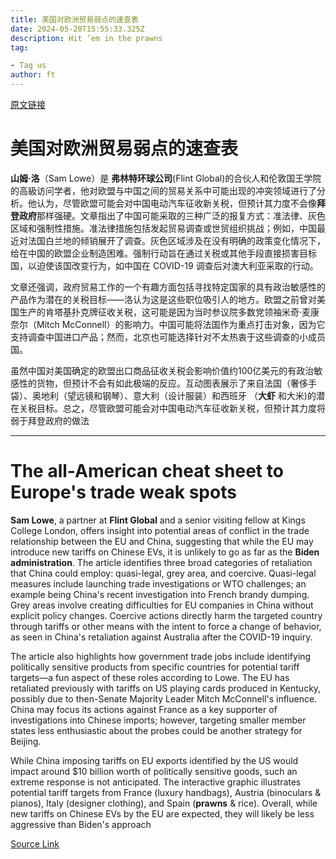 ```yaml
---
title: 美国对欧洲贸易弱点的速查表
date: 2024-05-20T15:55:33.325Z
description: Hit ’em in the prawns
tag: 

- Tag us
author: ft
---
```


[原文链接](https://ft.com/content/1857e8dc-e265-48f9-9b41-679081681fb2)

# 美国对欧洲贸易弱点的速查表 

**山姆·洛**（Sam Lowe）是 **弗林特环球公司**(Flint Global)的合伙人和伦敦国王学院的高級访问学者，他对欧盟与中国之间的贸易关系中可能出现的冲突领域进行了分析。他认为，尽管欧盟可能会对中国电动汽车征收新关税，但预计其力度不会像**拜登政府**那样强硬。文章指出了中国可能采取的三种广泛的报复方式：准法律、灰色区域和强制性措施。准法律措施包括发起贸易调查或世贸组织挑战；例如，中国最近对法国白兰地的倾销展开了调查。灰色区域涉及在没有明确的政策变化情况下，给在中国的欧盟企业制造困难。强制行动旨在通过关税或其他手段直接损害目标国，以迫使该国改变行为，如中国在 COVID-19 调查后对澳大利亚采取的行动。

文章还强调，政府贸易工作的一个有趣方面包括寻找特定国家的具有政治敏感性的产品作为潜在的关税目标——洛认为这是这些职位吸引人的地方。欧盟之前曾对美国生产的肯塔基扑克牌征收关税，这可能是因为当时参议院多数党领袖米奇·麦康奈尔（Mitch McConnell）的影响力。中国可能将法国作为重点打击对象，因为它支持调查中国进口产品；然而，北京也可能选择针对不太热衷于这些调查的小成员国。

虽然中国对美国确定的欧盟出口商品征收关税会影响价值约100亿美元的有政治敏感性的货物，但预计不会有如此极端的反应。互动图表展示了来自法国（奢侈手袋）、奥地利（望远镜和钢琴）、意大利（设计服装）和西班牙 （**大虾** 和大米)的潜在关税目标。总之，尽管欧盟可能会对中国电动汽车征收新关税，但预计其力度将弱于拜登政府的做法

---

# The all-American cheat sheet to Europe's trade weak spots 

**Sam Lowe**, a partner at **Flint Global** and a senior visiting fellow at Kings College London, offers insight into potential areas of conflict in the trade relationship between the EU and China, suggesting that while the EU may introduce new tariffs on Chinese EVs, it is unlikely to go as far as the **Biden administration**. The article identifies three broad categories of retaliation that China could employ: quasi-legal, grey area, and coercive. Quasi-legal measures include launching trade investigations or WTO challenges; an example being China's recent investigation into French brandy dumping. Grey areas involve creating difficulties for EU companies in China without explicit policy changes. Coercive actions directly harm the targeted country through tariffs or other means with the intent to force a change of behavior, as seen in China's retaliation against Australia after the COVID-19 inquiry. 

The article also highlights how government trade jobs include identifying politically sensitive products from specific countries for potential tariff targets—a fun aspect of these roles according to Lowe. The EU has retaliated previously with tariffs on US playing cards produced in Kentucky, possibly due to then-Senate Majority Leader Mitch McConnell's influence. China may focus its actions against France as a key supporter of investigations into Chinese imports; however, targeting smaller member states less enthusiastic about the probes could be another strategy for Beijing. 

While China imposing tariffs on EU exports identified by the US would impact around $10 billion worth of politically sensitive goods, such an extreme response is not anticipated. The interactive graphic illustrates potential tariff targets from France (luxury handbags), Austria (binoculars & pianos), Italy (designer clothing), and Spain (**prawns** & rice). Overall, while new tariffs on Chinese EVs by the EU are expected, they will likely be less aggressive than Biden's approach

[Source Link](https://ft.com/content/1857e8dc-e265-48f9-9b41-679081681fb2)

